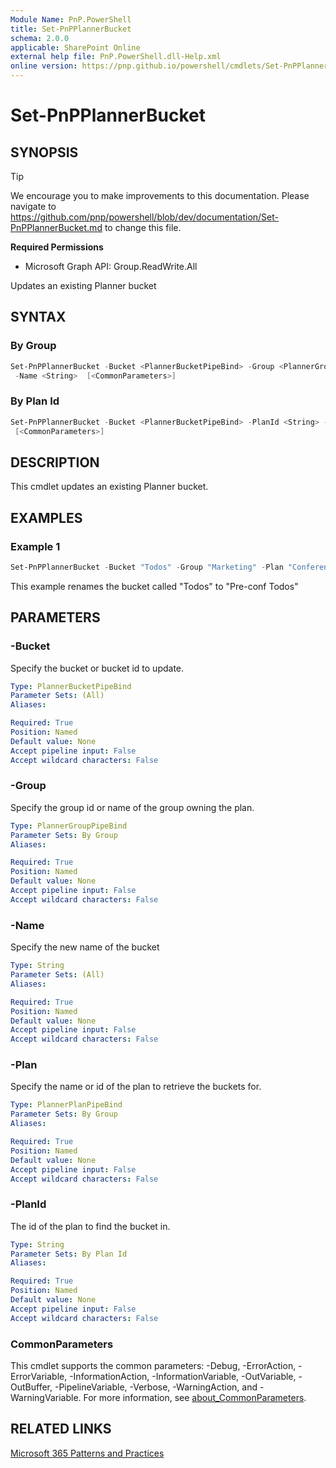 ```yaml
---
Module Name: PnP.PowerShell
title: Set-PnPPlannerBucket
schema: 2.0.0
applicable: SharePoint Online
external help file: PnP.PowerShell.dll-Help.xml
online version: https://pnp.github.io/powershell/cmdlets/Set-PnPPlannerBucket.html
---
```

 
# Set-PnPPlannerBucket

## SYNOPSIS

> [!TIP]
> We encourage you to make improvements to this documentation. Please navigate to https://github.com/pnp/powershell/blob/dev/documentation/Set-PnPPlannerBucket.md to change this file.


**Required Permissions**

  * Microsoft Graph API: Group.ReadWrite.All

Updates an existing Planner bucket

## SYNTAX

### By Group
```powershell
Set-PnPPlannerBucket -Bucket <PlannerBucketPipeBind> -Group <PlannerGroupPipeBind> -Plan <PlannerPlanPipeBind>
 -Name <String>  [<CommonParameters>]
```

### By Plan Id
```powershell
Set-PnPPlannerBucket -Bucket <PlannerBucketPipeBind> -PlanId <String> -Name <String> 
 [<CommonParameters>]
```

## DESCRIPTION
This cmdlet updates an existing Planner bucket.

## EXAMPLES

### Example 1
```powershell
Set-PnPPlannerBucket -Bucket "Todos" -Group "Marketing" -Plan "Conference Plan" -Name "Pre-conf Todos"
```

This example renames the bucket called "Todos" to "Pre-conf Todos"

## PARAMETERS

### -Bucket
Specify the bucket or bucket id to update.

```yaml
Type: PlannerBucketPipeBind
Parameter Sets: (All)
Aliases:

Required: True
Position: Named
Default value: None
Accept pipeline input: False
Accept wildcard characters: False
```

### -Group
Specify the group id or name of the group owning the plan.

```yaml
Type: PlannerGroupPipeBind
Parameter Sets: By Group
Aliases:

Required: True
Position: Named
Default value: None
Accept pipeline input: False
Accept wildcard characters: False
```

### -Name
Specify the new name of the bucket

```yaml
Type: String
Parameter Sets: (All)
Aliases:

Required: True
Position: Named
Default value: None
Accept pipeline input: False
Accept wildcard characters: False
```

### -Plan
Specify the name or id of the plan to retrieve the buckets for.

```yaml
Type: PlannerPlanPipeBind
Parameter Sets: By Group
Aliases:

Required: True
Position: Named
Default value: None
Accept pipeline input: False
Accept wildcard characters: False
```

### -PlanId
The id of the plan to find the bucket in.

```yaml
Type: String
Parameter Sets: By Plan Id
Aliases:

Required: True
Position: Named
Default value: None
Accept pipeline input: False
Accept wildcard characters: False
```

### CommonParameters
This cmdlet supports the common parameters: -Debug, -ErrorAction, -ErrorVariable, -InformationAction, -InformationVariable, -OutVariable, -OutBuffer, -PipelineVariable, -Verbose, -WarningAction, and -WarningVariable. For more information, see [about_CommonParameters](http://go.microsoft.com/fwlink/?LinkID=113216).

## RELATED LINKS

[Microsoft 365 Patterns and Practices](https://aka.ms/m365pnp)

